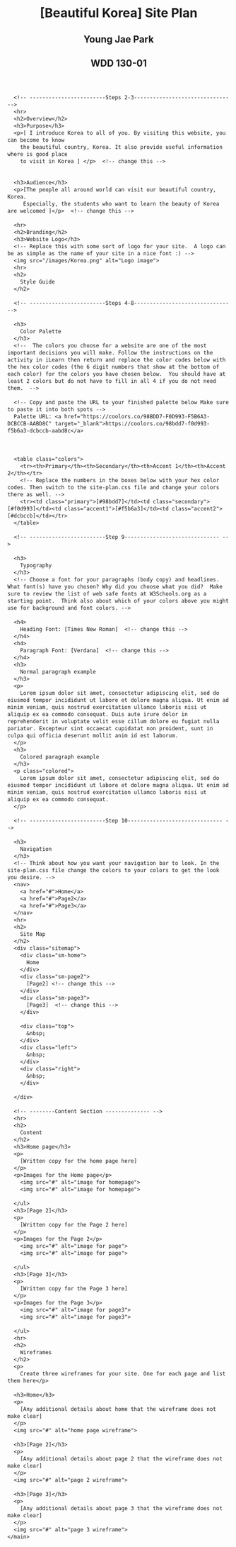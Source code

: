 <html lang="en-us">
    
  <head>
    <meta charset="utf-8">
    <title>Site Plan</title>
    <link type="text/css" rel="stylesheet" href="styles/site-plan.css">
  </head>

  <body>
    <header>
      <h1>[Beautiful Korea] Site Plan</h1>
      <h2>Young Jae Park</h2>
      <h2>WDD 130-01</h2>
      <!-- In the header above, add the name or your site, your name and class number. For example if you are in section 3 you would put WDD 130.03 -->
    </header>
    <main>

      <!-- ------------------------Steps 2-3------------------------------ -->
      <hr>
      <h2>Overview</h2>
      <h3>Purpose</h3>
      <p>[ I introduce Korea to all of you. By visiting this website, you can become to know
        the beautiful country, Korea. It also provide useful information where is good place 
        to visit in Korea ] </p>  <!-- change this -->


      <h3>Audience</h3>
      <p>[The people all around world can visit our beautiful country, Korea.
         Especially, the students who want to learn the beauty of Korea are welcomed ]</p>  <!-- change this -->

      <hr>
      <h2>Branding</h2>
      <h3>Website Logo</h3>
      <!-- Replace this with some sort of logo for your site.  A logo can be as simple as the name of your site in a nice font :) -->
      <img src="/images/Korea.png" alt="Logo image">
      <hr>
      <h2>
        Style Guide
      </h2>

      <!-- ------------------------Steps 4-8------------------------------ -->

      <h3>
        Color Palette
      </h3>
      <!--  The colors you choose for a website are one of the most important decisions you will make. Follow the instructions on the activity in iLearn then return and replace the color codes below with the hex color codes (the 6 digit numbers that show at the bottom of each color) for the colors you have chosen below.  You should have at least 2 colors but do not have to fill in all 4 if you do not need them.  -->

      <!-- Copy and paste the URL to your finished palette below Make sure to paste it into both spots -->
      Palette URL: <a href="https://coolors.co/98BDD7-F0D993-F5B6A3-DCBCCB-AABD8C" target="_blank">https://coolors.co/98bdd7-f0d993-f5b6a3-dcbccb-aabd8c</a>



      <table class="colors">
        <tr><th>Primary</th><th>Secondary</th><th>Accent 1</th><th>Accent 2</th></tr>
        <!-- Replace the numbers in the boxes below with your hex color codes. Then switch to the site-plan.css file and change your colors there as well. -->
        <tr><td class="primary">[#98bdd7]</td><td class="secondary">[#f0d993]</td><td class="accent1">[#f5b6a3]</td><td class="accent2">[#dcbccb]</td></tr>
      </table>

      <!-- ------------------------Step 9------------------------------ -->

      <h3>
        Typography
      </h3>
      <!-- Choose a font for your paragraphs (body copy) and headlines. What font(s) have you chosen? Why did you choose what you did?  Make sure to review the list of web safe fonts at W3Schools.org as a starting point.  Think also about which of your colors above you might use for background and font colors. -->

      <h4>
        Heading Font: [Times New Roman]  <!-- change this -->
      </h4>
      <h4>
        Paragraph Font: [Verdana]  <!-- change this -->
      </h4>
      <h3>
        Normal paragraph example
      </h3>
      <p>
        Lorem ipsum dolor sit amet, consectetur adipiscing elit, sed do eiusmod tempor incididunt ut labore et dolore magna aliqua. Ut enim ad minim veniam, quis nostrud exercitation ullamco laboris nisi ut aliquip ex ea commodo consequat. Duis aute irure dolor in reprehenderit in voluptate velit esse cillum dolore eu fugiat nulla pariatur. Excepteur sint occaecat cupidatat non proident, sunt in culpa qui officia deserunt mollit anim id est laborum.
      </p>
      <h3>
        Colored paragraph example
      </h3>
      <p class="colored">
        Lorem ipsum dolor sit amet, consectetur adipiscing elit, sed do eiusmod tempor incididunt ut labore et dolore magna aliqua. Ut enim ad minim veniam, quis nostrud exercitation ullamco laboris nisi ut aliquip ex ea commodo consequat. 
      </p>

      <!-- ------------------------Step 10------------------------------ -->

      <h3>
        Navigation
      </h3>
      <!-- Think about how you want your navigation bar to look. In the site-plan.css file change the colors to your colors to get the look you desire. --> 
      <nav>
        <a href="#">Home</a>
        <a href="#">Page2</a>
        <a href="#">Page3</a>
      </nav>
      <hr>
      <h2>
        Site Map
      </h2>
      <div class="sitemap">
        <div class="sm-home">
          Home
        </div>
        <div class="sm-page2">
          [Page2] <!-- change this -->
        </div>
        <div class="sm-page3">
          [Page3]  <!-- change this -->
        </div>

        <div class="top">
          &nbsp;
        </div>
        <div class="left">
          &nbsp;
        </div>
        <div class="right">
          &nbsp;
        </div>

      </div>

      <!-- --------Content Section -------------- -->
      <hr>
      <h2>
        Content
      </h2>
      <h3>Home page</h3>
      <p>
        [Written copy for the home page here]
      </p>
      <p>Images for the Home page</p>
        <img src="#" alt="image for homepage">
        <img src="#" alt="image for homepage">

      </ul>
      <h3>[Page 2]</h3>
      <p>
        [Written copy for the Page 2 here]
      </p>
      <p>Images for the Page 2</p>
        <img src="#" alt="image for page">
        <img src="#" alt="image for page">

      </ul>
      <h3>[Page 3]</h3>
      <p>
        [Written copy for the Page 3 here]
      </p>
      <p>Images for the Page 3</p>
        <img src="#" alt="image for page3">
        <img src="#" alt="image for page3">

      </ul>
      <hr>
      <h2>
        Wireframes
      </h2>
      <p>
        Create three wireframes for your site. One for each page and list them here</p>

      <h3>Home</h3>
      <p>         
        [Any additional details about home that the wireframe does not make clear]
      </p>
      <img src="#" alt="home page wireframe">

      <h3>[Page 2]</h3>
      <p>         
        [Any additional details about page 2 that the wireframe does not make clear]
      </p>
      <img src="#" alt="page 2 wireframe">

      <h3>[Page 3]</h3>
      <p>         
        [Any additional details about page 3 that the wireframe does not make clear]
      </p>
      <img src="#" alt="page 3 wireframe">
    </main>
  </body>

</html>

